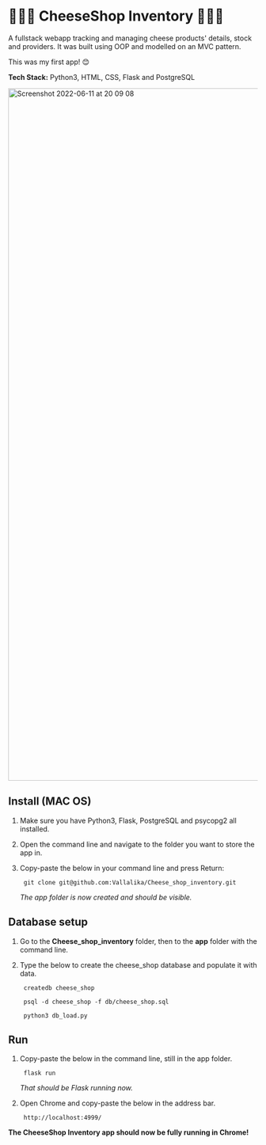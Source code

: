 # 🧀🧀🧀 CheeseShop Inventory 🧀🧀🧀
A fullstack webapp tracking and managing cheese products' details, stock and providers. It was built using OOP and modelled on an MVC pattern.
<br />

This was my first app! 😊
<br />

**Tech Stack:** Python3, HTML, CSS, Flask and PostgreSQL


<img width="1399" alt="Screenshot 2022-06-11 at 20 09 08" src="https://user-images.githubusercontent.com/101068957/173203760-1e6d7ea6-9dfe-4256-b460-3c579bf5f0ba.png">

## Install (MAC OS)
1. Make sure you have Python3, Flask, PostgreSQL and psycopg2 all installed.
2. Open the command line and navigate to the folder you want to store the app in.
3. Copy-paste the below in your command line and press Return:

        git clone git@github.com:Vallalika/Cheese_shop_inventory.git
        
    *The app folder is now created and should be visible.*

## Database setup
1. Go to the **Cheese_shop_inventory** folder, then to the **app** folder with the command line.
2. Type the below to create the cheese_shop database and populate it with data.
        
        createdb cheese_shop
        
        psql -d cheese_shop -f db/cheese_shop.sql
        
        python3 db_load.py
## Run
1. Copy-paste the below in the command line, still in the app folder.
        
        flask run
     *That should be Flask running now.*
     
2. Open Chrome and copy-paste the below in the address bar.

        http://localhost:4999/

**The CheeseShop Inventory app should now be fully running in Chrome!**
